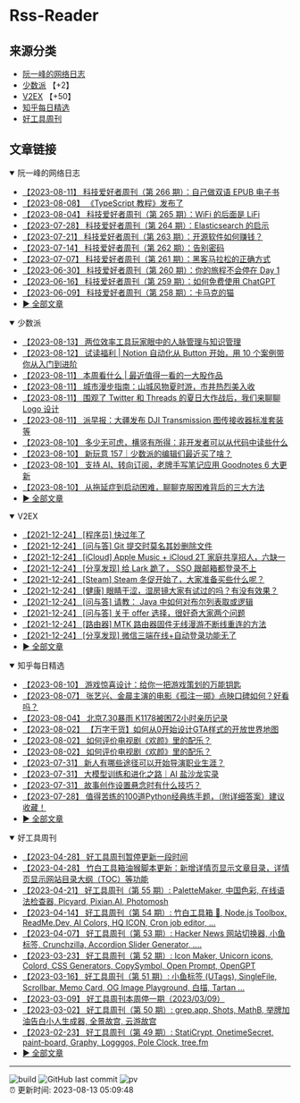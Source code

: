 # Rss-Reader

## 来源分类

* [阮一峰的网络日志](#阮一峰的网络日志)
* [少数派](#少数派) 【+2】
* [V2EX](#V2EX) 【+50】
* [知乎每日精选](#知乎每日精选)
* [好工具周刊](#好工具周刊)

## 文章链接

<details open>
    <summary id="阮一峰的网络日志">
     阮一峰的网络日志
    </summary>


* [【2023-08-11】 科技爱好者周刊（第 266 期）：自己做双语 EPUB 电子书](http://www.ruanyifeng.com/blog/2023/08/weekly-issue-266.html)
* [【2023-08-08】 《TypeScript 教程》发布了](http://www.ruanyifeng.com/blog/2023/08/typescript-tutorial.html)
* [【2023-08-04】 科技爱好者周刊（第 265 期）：WiFi 的后面是 LiFi](http://www.ruanyifeng.com/blog/2023/08/weekly-issue-265.html)
* [【2023-07-28】 科技爱好者周刊（第 264 期）：Elasticsearch 的启示](http://www.ruanyifeng.com/blog/2023/07/weekly-issue-264.html)
* [【2023-07-21】 科技爱好者周刊（第 263 期）：开源软件如何赚钱？](http://www.ruanyifeng.com/blog/2023/07/weekly-issue-263.html)
* [【2023-07-14】 科技爱好者周刊（第 262 期）：告别密码](http://www.ruanyifeng.com/blog/2023/07/weekly-issue-262.html)
* [【2023-07-07】 科技爱好者周刊（第 261 期）：黑客马拉松的正确方式](http://www.ruanyifeng.com/blog/2023/07/weely-issue-261.html)
* [【2023-06-30】 科技爱好者周刊（第 260 期）：你的旅程不会停在 Day 1](http://www.ruanyifeng.com/blog/2023/06/weekly-issue-260.html)
* [【2023-06-16】 科技爱好者周刊（第 259 期）：如何免费使用 ChatGPT](http://www.ruanyifeng.com/blog/2023/06/weekly-issue-259.html)
* [【2023-06-09】 科技爱好者周刊（第 258 期）：卡马克的猫](http://www.ruanyifeng.com/blog/2023/06/weekly-issue-258.html)
* [:arrow_forward: 全部文章](data/阮一峰的网络日志.md)
</details>

<details open>
    <summary id="少数派">
     少数派
    </summary>


* [【2023-08-13】 两位效率工具玩家眼中的人脉管理与知识管理](https://sspai.com/post/81930)
* [【2023-08-12】 试读福利 | Notion 自动化从 Button 开始，用 10 个案例带你从入门到进阶](https://sspai.com/post/81971)
* [【2023-08-11】 本周看什么 | 最近值得一看的一大股作品](https://sspai.com/post/81952)
* [【2023-08-11】 城市漫步指南：山城风物夏时游，市井热烈美入收](https://sspai.com/post/81907)
* [【2023-08-11】 围观了 Twitter 和 Threads 的夏日大作战后，我们来聊聊 Logo 设计](https://sspai.com/post/81880)
* [【2023-08-11】 派早报：大疆发布 DJI Transmission 图传接收器标准套装等](https://sspai.com/post/81937)
* [【2023-08-10】 多少无可虑，横竖有所得：非开发者可以从代码中读些什么](https://sspai.com/prime/story/read-code-as-non-dev)
* [【2023-08-10】 新玩意 157｜少数派的编辑们最近买了啥？](https://sspai.com/post/81924)
* [【2023-08-10】 支持 AI、转向订阅，老牌手写笔记应用 Goodnotes 6 大更新](https://sspai.com/post/81920)
* [【2023-08-10】 从拖延症到启动困难，聊聊克服困难背后的三大方法](https://sspai.com/post/81892)
* [:arrow_forward: 全部文章](data/少数派.md)
</details>

<details open>
    <summary id="V2EX">
     V2EX
    </summary>


* [【2021-12-24】 [程序员] 快过年了](https://www.v2ex.com/t/824201)
* [【2021-12-24】 [问与答] Git 提交时莫名其妙删除文件](https://www.v2ex.com/t/824200)
* [【2021-12-24】 [iCloud] Apple Music + iCloud 2T 家庭共享招人，六缺一](https://www.v2ex.com/t/824199)
* [【2021-12-24】 [分享发现] 给 Lark 跪了， SSO 跟邮箱都登录不上](https://www.v2ex.com/t/824198)
* [【2021-12-24】 [Steam] Steam 冬促开始了，大家准备买些什么呢？](https://www.v2ex.com/t/824197)
* [【2021-12-24】 [健康] 眼睛干涩，湿房镜大家有试过的吗？有没有效果？](https://www.v2ex.com/t/824196)
* [【2021-12-24】 [问与答] 请教： Java 中如何对布尔列表取或逻辑](https://www.v2ex.com/t/824194)
* [【2021-12-24】 [问与答] 关于 offer 选择，很好奇大家两个问题](https://www.v2ex.com/t/824192)
* [【2021-12-24】 [路由器] MTK 路由器固件无线漫游不断线重连的方法](https://www.v2ex.com/t/824191)
* [【2021-12-24】 [分享发现] 微信三端在线+自动登录功能无了](https://www.v2ex.com/t/824190)
* [:arrow_forward: 全部文章](data/V2EX.md)
</details>

<details open>
    <summary id="知乎每日精选">
     知乎每日精选
    </summary>


* [【2023-08-10】 游戏惊喜设计：给你一把游戏策划的万能钥匙](http://zhuanlan.zhihu.com/p/648798752?utm_campaign=rss&utm_medium=rss&utm_source=rss&utm_content=title)
* [【2023-08-07】 张艺兴、金晨主演的电影《孤注一掷》点映口碑如何？好看吗？](http://www.zhihu.com/question/615724803/answer/3153335484?utm_campaign=rss&utm_medium=rss&utm_source=rss&utm_content=title)
* [【2023-08-04】 北京7.30暴雨 K1178被困72小时亲历记录](http://zhuanlan.zhihu.com/p/647596639?utm_campaign=rss&utm_medium=rss&utm_source=rss&utm_content=title)
* [【2023-08-02】 【万字干货】如何从0开始设计GTA样式的开放世界地图](http://zhuanlan.zhihu.com/p/645259582?utm_campaign=rss&utm_medium=rss&utm_source=rss&utm_content=title)
* [【2023-08-02】 如何评价电视剧《欢颜》里的配乐？](http://www.zhihu.com/question/614066753/answer/3136312188?utm_campaign=rss&utm_medium=rss&utm_source=rss&utm_content=title)
* [【2023-08-02】 如何评价电视剧《欢颜》里的配乐？](http://www.zhihu.com/question/614066753/answer/3145850292?utm_campaign=rss&utm_medium=rss&utm_source=rss&utm_content=title)
* [【2023-07-31】 新人有哪些途径可以开始导演职业生涯？](http://www.zhihu.com/question/320885390/answer/3137858776?utm_campaign=rss&utm_medium=rss&utm_source=rss&utm_content=title)
* [【2023-07-31】 大模型训练和进化之路｜AI 盐沙龙实录](http://zhuanlan.zhihu.com/p/644827175?utm_campaign=rss&utm_medium=rss&utm_source=rss&utm_content=title)
* [【2023-07-31】 故事创作设置悬念时有什么技巧？](http://www.zhihu.com/question/27374212/answer/3142510532?utm_campaign=rss&utm_medium=rss&utm_source=rss&utm_content=title)
* [【2023-07-28】 值得苦练的100道Python经典练手题，（附详细答案）建议收藏！](http://zhuanlan.zhihu.com/p/617626496?utm_campaign=rss&utm_medium=rss&utm_source=rss&utm_content=title)
* [:arrow_forward: 全部文章](data/知乎每日精选.md)
</details>

<details open>
    <summary id="好工具周刊">
     好工具周刊
    </summary>


* [【2023-04-28】 好工具周刊暂停更新一段时间](https://bestxtools.zhubai.love/posts/2263527393547292672)
* [【2023-04-28】 竹白工具箱油猴脚本更新：新增详情页显示文章目录，详情页显示网站目录大纲（TOC）等功能](https://bestxtools.zhubai.love/posts/2263527393547292672)
* [【2023-04-21】 好工具周刊（第 55 期）: PaletteMaker, 中国色彩, 在线语法检查器, Picyard, Pixian.AI, Photomosh](https://bestxtools.zhubai.love/posts/2260993907208835072)
* [【2023-04-14】 好工具周刊（第 54 期）: 竹白工具箱 🧰, Node.js Toolbox, ReadMe.Dev, AI Colors, HQ ICON, Cron job editor, ...](https://bestxtools.zhubai.love/posts/2258541502231805952)
* [【2023-04-07】 好工具周刊（第 53 期）: Hacker News 网站切换器, 小鱼标签, Crunchzilla, Accordion Slider Generator, ....](https://bestxtools.zhubai.love/posts/2255931383602020352)
* [【2023-03-23】 好工具周刊（第 52 期）: Icon Maker, Unicorn icons, Colord, CSS Generators, CopySymbol, Open Prompt, OpenGPT](https://bestxtools.zhubai.love/posts/2250649351762280448)
* [【2023-03-16】 好工具周刊（第 51 期）: 小鱼标签 (UTags), SingleFile, Scrollbar, Memo Card, OG Image Playground, 白描, Tartan ...](https://bestxtools.zhubai.love/posts/2248101999973670912)
* [【2023-03-09】 好工具周刊本周停一期（2023/03/09）](https://bestxtools.zhubai.love/posts/2245516916011892736)
* [【2023-03-02】 好工具周刊（第 50 期）: grep.app, Shots, MathB, 举牌加油告白小人生成器, 全景故宫, 云游故宫](https://bestxtools.zhubai.love/posts/2243018555094687744)
* [【2023-02-23】 好工具周刊（第 49 期）: StatiCrypt, OnetimeSecret, paint-board, Graphy, Logggos, Pole Clock, tree.fm](https://bestxtools.zhubai.love/posts/2240480765706440704)
* [:arrow_forward: 全部文章](data/好工具周刊.md)
</details>


---

![build](https://github.com/LikaiLee/rss-reader/workflows/rss%20reader/badge.svg)
![GitHub last commit](https://img.shields.io/github/last-commit/likailee/rss-reader)
![pv](https://pageview.vercel.app/?github_user=likailee) <br>
:alarm_clock: 更新时间: 2023-08-13 05:09:48